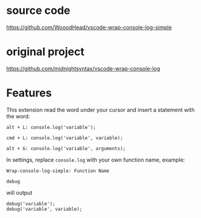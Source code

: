 # source code
https://github.com/WooodHead/vscode-wrap-console-log-simple

# original project
https://github.com/midnightsyntax/vscode-wrap-console-log

# Features

This extension read the word under your cursor and insert a statement with the word:

```
alt + L: console.log('variable');

cmd + L: console.log('variable', variable);

alt + G: console.log('variable', arguments);
```

In settings, replace `console.log` with your own function name,
example:

```
Wrap-console-log-simple: Function Name

debug
```

will output
```
debug('variable');
debug('variable', variable);
